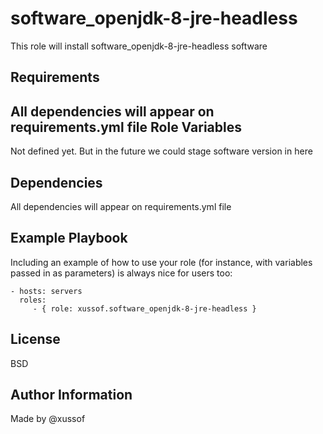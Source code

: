 software_openjdk-8-jre-headless
=========

This role will install software_openjdk-8-jre-headless software

Requirements
------------

All dependencies will appear on requirements.yml file
Role Variables
--------------

Not defined yet. But in the future we could stage software version in here

Dependencies
------------

All dependencies will appear on requirements.yml file

Example Playbook
----------------

Including an example of how to use your role (for instance, with variables passed in as parameters) is always nice for users too:

    - hosts: servers
      roles:
         - { role: xussof.software_openjdk-8-jre-headless }

License
-------

BSD

Author Information
------------------
Made by @xussof
